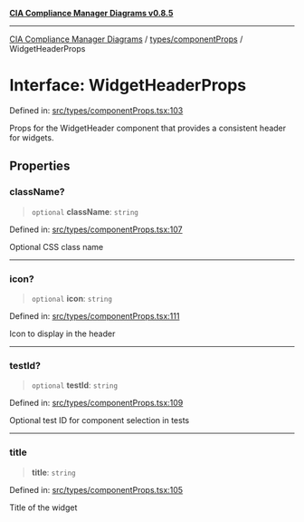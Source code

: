 [**CIA Compliance Manager Diagrams v0.8.5**](../../../README.md)

***

[CIA Compliance Manager Diagrams](../../../modules.md) / [types/componentProps](../README.md) / WidgetHeaderProps

# Interface: WidgetHeaderProps

Defined in: [src/types/componentProps.tsx:103](https://github.com/Hack23/cia-compliance-manager/blob/b799ef22d9067d09cc69eaeddf109ac9dcdce934/src/types/componentProps.tsx#L103)

Props for the WidgetHeader component that provides a consistent header for widgets.

## Properties

### className?

> `optional` **className**: `string`

Defined in: [src/types/componentProps.tsx:107](https://github.com/Hack23/cia-compliance-manager/blob/b799ef22d9067d09cc69eaeddf109ac9dcdce934/src/types/componentProps.tsx#L107)

Optional CSS class name

***

### icon?

> `optional` **icon**: `string`

Defined in: [src/types/componentProps.tsx:111](https://github.com/Hack23/cia-compliance-manager/blob/b799ef22d9067d09cc69eaeddf109ac9dcdce934/src/types/componentProps.tsx#L111)

Icon to display in the header

***

### testId?

> `optional` **testId**: `string`

Defined in: [src/types/componentProps.tsx:109](https://github.com/Hack23/cia-compliance-manager/blob/b799ef22d9067d09cc69eaeddf109ac9dcdce934/src/types/componentProps.tsx#L109)

Optional test ID for component selection in tests

***

### title

> **title**: `string`

Defined in: [src/types/componentProps.tsx:105](https://github.com/Hack23/cia-compliance-manager/blob/b799ef22d9067d09cc69eaeddf109ac9dcdce934/src/types/componentProps.tsx#L105)

Title of the widget
